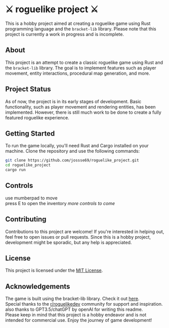 # ⚔ roguelike project ⚔

This is a hobby project aimed at creating a roguelike game using Rust programming language and the `bracket-lib` library. Please note that this project is currently a work in progress and is incomplete.

## About

This project is an attempt to create a classic roguelike game using Rust and the `bracket-lib` library. The goal is to implement features such as player movement, entity interactions, procedural map generation, and more.

## Project Status

As of now, the project is in its early stages of development. Basic functionality, such as player movement and rendering entities, has been implemented. However, there is still much work to be done to create a fully featured roguelike experience.

## Getting Started

To run the game locally, you'll need Rust and Cargo installed on your machine. Clone the repository and use the following commands:

```bash
git clone https://github.com/jossse69/roguelike_project.git
cd roguelike_project
cargo run
```

## Controls
use mumberpad to move <br>
press E to open the inventory
*more controls to come*

## Contributing
Contributions to this project are welcome! If you're interested in helping out, feel free to open issues or pull requests. Since this is a hobby project, development might be sporadic, but any help is appreciated.

## License
This project is licensed under the [MIT License](https://github.com/jossse69/roguelike_project/blob/main/LICENSE). <br>

## Acknowledgements
The game is built using the bracket-lib library. Check it out [here](https://github.com/amethyst/bracket-lib). <br>
Special thanks to the [r/roguelikedev](https://www.reddit.com/r/roguelikedev/) community for support and inspiration. <br>
also thanks to GPT3.5/chatGPT by openAI for writing this readme. <br>
Please keep in mind that this project is a hobby endeavor and is not intended for commercial use. Enjoy the journey of game development!